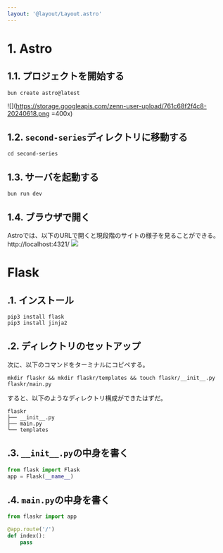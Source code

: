 ```yaml
---
layout: '@layout/Layout.astro'
---
```

# 1. Astro
## 1.1. プロジェクトを開始する
```shell:Terminal
bun create astro@latest
```
![](https://storage.googleapis.com/zenn-user-upload/761c68f2f4c8-20240618.png =400x)
## 1.2. `second-series`ディレクトリに移動する
```shell:Terminal
cd second-series
```
## 1.3. サーバを起動する
```shell:Terminal
bun run dev
```
## 1.4. ブラウザで開く
Astroでは、以下のURLで開くと現段階のサイトの様子を見ることができる。
http://localhost:4321/
![](https://storage.googleapis.com/zenn-user-upload/018b25dc8d48-20240618.png)

# Flask
## .1. インストール
```sh:Terminal
pip3 install flask
pip3 install jinja2
```
## .2. ディレクトリのセットアップ
次に、以下のコマンドをターミナルにコピペする。
```sh:Terminal
mkdir flaskr && mkdir flaskr/templates && touch flaskr/__init__.py flaskr/main.py
```
すると、以下のようなディレクトリ構成ができたはずだ。
```
flaskr
├── __init__.py
├── main.py
└── templates
```
## .3. `__init__.py`の中身を書く
```python:__init__.py
from flask import Flask
app = Flask(__name__)
```
## .4. `main.py`の中身を書く
```python:main.py
from flaskr import app

@app.route('/')
def index():
    pass
```